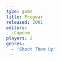 ```yaml
---
type: game
title: Progear
released: 2001
editors: 
  -Capcom
players: 2
genres:
  - 'Shoot Them Up'
---
```

